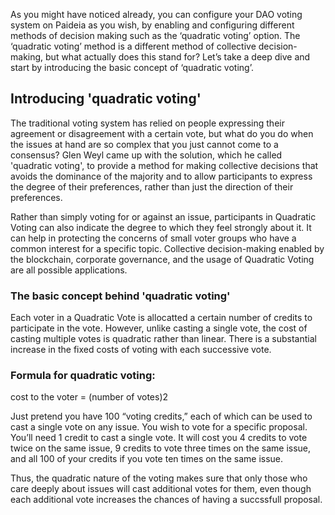 As you might have noticed already, you can configure your DAO voting system on Paideia as you wish, by enabling and configuring different methods of decision making such as the ‘quadratic voting’ option. The ‘quadratic voting’ method is a different method of collective decision-making, but what actually does this stand for? Let’s take a deep dive and start by introducing the basic concept of ‘quadratic voting’.

## Introducing 'quadratic voting'

The traditional voting system has relied on people expressing their agreement or disagreement with a certain vote, but what do you do when the issues at hand are so complex that you just cannot come to a consensus? Glen Weyl came up with the solution, which he called 'quadratic voting', to provide a method for making collective decisions that avoids the dominance of the majority and to allow participants to express the degree of their preferences, rather than just the direction of their preferences.

Rather than simply voting for or against an issue, participants in Quadratic Voting can also indicate the degree to which they feel strongly about it. It can help in protecting the concerns of small voter groups who have a common interest for a specific topic. Collective decision-making enabled by the blockchain, corporate governance, and the usage of Quadratic Voting are all possible applications.

### The basic concept behind 'quadratic voting'

Each voter in a Quadratic Vote is allocatted a certain number of credits to participate in the vote. However, unlike casting a single vote, the cost of casting multiple votes is quadratic rather than linear. There is a substantial increase in the fixed costs of voting with each successive vote.

### Formula for quadratic voting:

cost to the voter = (number of votes)2

Just pretend you have 100 “voting credits,” each of which can be used to cast a single vote on any issue. You wish to vote for a specific proposal. You’ll need 1 credit to cast a single vote. It will cost you 4 credits to vote twice on the same issue, 9 credits to vote three times on the same issue, and all 100 of your credits if you vote ten times on the same issue.

Thus, the quadratic nature of the voting makes sure that only those who care deeply about issues will cast additional votes for them, even though each additional vote increases the chances of having a succssfull proposal.
